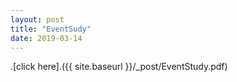 ```yaml
---
layout: post
title: "EventSudy"
date: 2019-03-14
---
```


.[click here].({{ site.baseurl }}/_post/EventStudy.pdf)     
